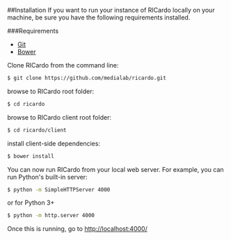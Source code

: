 ##Installation
If you want to run your instance of RICardo locally on your machine, be sure you have the following requirements installed.

###Requirements

- [Git](http://git-scm.com/book/en/Getting-Started-Installing-Git)
- [Bower](http://bower.io/#installing-bower)


Clone RICardo from the command line:

``` sh
$ git clone https://github.com/medialab/ricardo.git
```

browse to RICardo root folder:

``` sh
$ cd ricardo
```

browse to RICardo client root folder:

``` sh
$ cd ricardo/client
```

install client-side dependencies:

``` sh
$ bower install
```

You can now run RICardo from your local web server. For example, you can run Python's built-in server:

``` sh
$ python -m SimpleHTTPServer 4000
```

or for Python 3+

``` sh
$ python -m http.server 4000
```

Once this is running, go to [http://localhost:4000/](http://localhost:4000/)